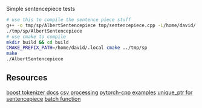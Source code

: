 Simple sentencepiece tests

```sh
# use this to compile the sentence piece stuff
g++ -o tmp/sp/AlbertSentencepiece tmp/sentencepiece.cpp -L/home/david/.local/lib -lsentencepiece
./tmp/sp/AlbertSentencepiece
# use cmake to compile
mkdir build && cd build
CMAKE_PREFIX_PATH=/home/david/.local cmake ../tmp/sp
make
./AlbertSentencepiece
```

## Resources

[boost tokenizer docs](https://www.boost.org/doc/libs/1_71_0/libs/tokenizer/doc/index.html)
[csv processing](https://stackoverflow.com/questions/1120140/how-can-i-read-and-parse-csv-files-in-c)
[pytorch-cpp examples](https://github.com/prabhuomkar/pytorch-cpp.)
[unique_ptr for sentencepiece](https://stackoverflow.com/questions/42595473/correct-usage-of-unique-ptr-in-class-member)
[batch function](https://github.com/pytorch/pytorch/blob/master/torch/csrc/api/include/torch/data/datasets/base.h#L69)
